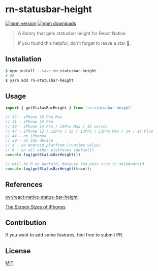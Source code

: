 # rn-statusbar-height

[![npm version](https://badgen.net/npm/v/rn-statusbar-height)](https://npm.im/rn-statusbar-height) [![npm downloads](https://badgen.net/npm/dm/rn-statusbar-height)](https://npm.im/rn-statusbar-height)

> A library that gets statusbar height for React Native.
>
> If you found this helpful, don't forget to leave a star 🌟. 

## Installation

```bash
$ npm install --save rn-statusbar-height
# OR
$ yarn add rn-statusbar-height
```

## Usage

```js
import { getStatusBarHeight } from 'rn-statusbar-height'

// 53 - iPhone 16 Pro Max
// 51 - iPhone 16 Pro
// 49 - iPhone 14 Pro / 14Pro Max / 15 series
// 47 - iPhone 12 / 12Pro / 13 / 13Pro / 13Pro Max / 14 / 14 Plus
// 44 - on iPhoneX
// 20 - on iOS device
// X - on Android platfrom (runtime value)
// 0 - on all other platforms (default)
console.log(getStatusBarHeight())

// will be 0 on Android, because You pass true to skipAndroid
console.log(getStatusBarHeight(true));
```

## References
[ovr/react-native-status-bar-height](https://github.com/ovr/react-native-status-bar-height)

[The Screen Sizes of iPhones](https://useyourloaf.com/blog/iphone-15-screen-sizes/)

## Contribution

If you want to add some features, feel free to submit PR.

## License

[MIT](LICENSE).